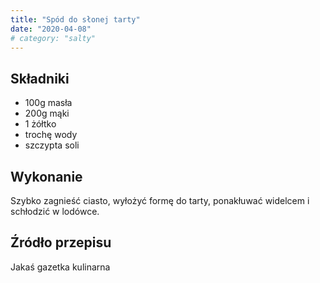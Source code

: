 ```yaml
---
title: "Spód do słonej tarty"
date: "2020-04-08"
# category: "salty"
---
```


## Składniki

- 100g masła
- 200g mąki
- 1 żółtko
- trochę wody
- szczypta soli

## Wykonanie

Szybko zagnieść ciasto, wyłożyć formę do tarty, ponakłuwać widelcem i schłodzić w lodówce.

## Źródło przepisu

Jakaś gazetka kulinarna
